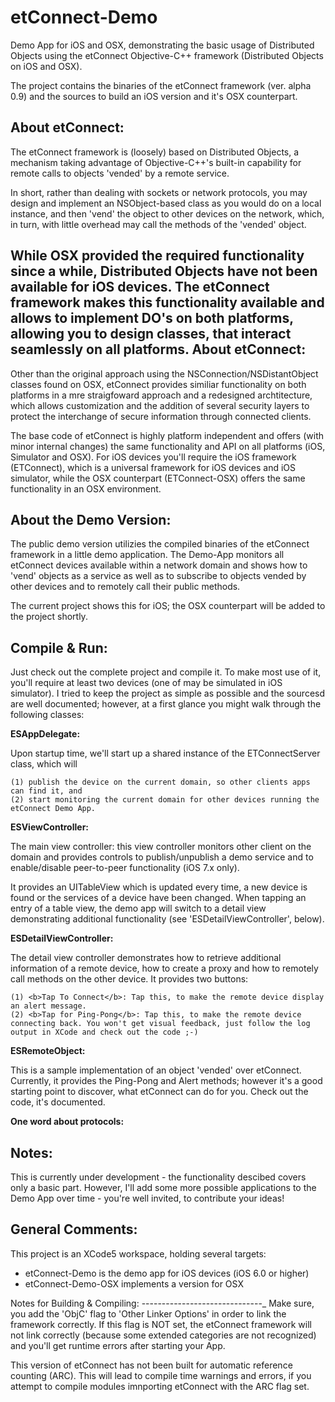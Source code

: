 etConnect-Demo
==============

Demo App for iOS and OSX, demonstrating the basic usage of Distributed Objects using the etConnect Objective-C++ framework
(Distributed Objects on iOS and OSX). 

The project contains the binaries of the etConnect framework (ver. alpha 0.9) and the sources to build an iOS version and it's OSX counterpart.

About etConnect:
----------------
The etConnect framework is (loosely) based on Distributed Objects, a mechanism taking advantage of Objective-C++'s built-in capability
for remote calls to objects 'vended' by a remote service.

In short, rather than dealing with sockets or network protocols, you may design and implement an NSObject-based class as you
would do on a local instance, and then 'vend' the object to other devices on the network, which, in turn, with little overhead
may call the methods of the 'vended' object.

While OSX provided the required functionality since a while, Distributed Objects have not been available for iOS devices. The etConnect
framework makes this functionality available and allows to implement DO's on both platforms, allowing you to design classes, that
interact seamlessly on all platforms. 
About etConnect:
----------------

Other than the original approach using the NSConnection/NSDistantObject classes found on OSX, etConnect provides similiar
functionality on both platforms in a mre straigfoward approach and a redesigned archtitecture, which allows customization and
the addition of several security layers to protect the interchange of secure information through connected clients.

The base code of etConnect is highly platform independent and offers (with minor internal changes) the same functionality and API
on all platforms (iOS, Simulator and OSX). For iOS devices you'll require the iOS framework (ETConnect), which is a universal framework
for iOS devices and iOS simulator, while the OSX counterpart (ETConnect-OSX) offers the same functionality in an OSX environment. 


About the Demo Version:
-----------------------
The public demo version utilizies the compiled binaries of the etConnect framework in a little demo application.
The Demo-App monitors all etConnect devices available within a network domain and shows how to 'vend' objects as a service as well as to subscribe to 
objects vended by other devices and to remotely call their public methods.  

The current project shows this for iOS; the OSX counterpart will be added to the project shortly.  

Compile & Run:
--------------
Just check out the complete project and compile it. To make most use of it, you'll require at least two devices (one of
may be simulated in iOS simulator). I tried to keep the project as simple as possible and the sourcesd are well documented; 
however, at a first glance you might walk through the following classes:

<b>ESAppDelegate:</b></br>

Upon startup time, we'll start up a shared instance of the ETConnectServer class, which will

    (1) publish the device on the current domain, so other clients apps can find it, and
    (2) start monitoring the current domain for other devices running the etConnect Demo App.    

<b>ESViewController:</b></br>

The main view controller: this view controller monitors other client on the domain and provides
controls to publish/unpublish a demo service and to enable/disable peer-to-peer functionality (iOS 7.x only). 
 
It provides an UITableView which is updated every time, a new device is found or the services of a
device have been changed. When tapping an entry of a table view, the demo app will switch to a detail view
demonstrating additional functionality (see 'ESDetailViewController', below).


<b>ESDetailViewController:</b></br>

The detail view controller demonstrates how to retrieve additional information of a remote device, how
to create a proxy and how to remotely call methods on the other device. It provides two buttons:

    (1) <b>Tap To Connect</b>: Tap this, to make the remote device display an alert message.
    (2) <b>Tap for Ping-Pong</b>: Tap this, to make the remote device connecting back. You won't get visual feedback, just follow the log output in XCode and check out the code ;-)  


<b>ESRemoteObject:</b></br>

This is a sample implementation of an object 'vended' over etConnect. Currently, it provides the 
Ping-Pong and Alert methods; however it's a good starting point to discover, what etConnect can do for you.
Check out the code, it's documented.

<b>One word about protocols:</b></br>

 


Notes:
------
This is currently under development - the functionality descibed covers only a basic part. However, I'll add
some more possible applications to the Demo App over time - you're well invited, to contribute your ideas! 

General Comments:
-----------------

This project is an XCode5 workspace, holding several targets:

- etConnect-Demo is the demo app for iOS devices (iOS 6.0 or higher)
- etConnect-Demo-OSX implements a version for OSX


Notes for Building & Compiling:
------------------------------_
Make sure, you add the 'ObjC' flag to 'Other Linker Options' in order to link the framework correctly. If this
flag is NOT set, the etConnect framework will not link correctly (because some extended categories are not
recognized) and you'll get runtime errors after starting your App.

This version of etConnect has not been built for automatic reference counting (ARC). This will lead to compile 
time warnings and errors, if you attempt to compile modules imnporting etConnect with the ARC flag set.





